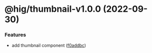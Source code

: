 # @hig/thumbnail-v1.0.0 (2022-09-30)


### Features

* add thumbnail component ([f0addbc](https://github.com/Autodesk/hig/commit/f0addbc))
